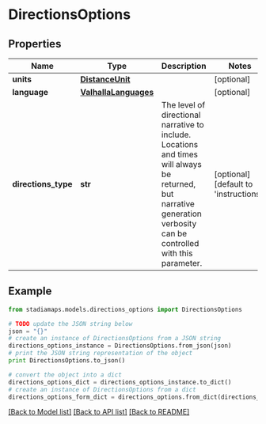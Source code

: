 # DirectionsOptions


## Properties
Name | Type | Description | Notes
------------ | ------------- | ------------- | -------------
**units** | [**DistanceUnit**](DistanceUnit.md) |  | [optional] 
**language** | [**ValhallaLanguages**](ValhallaLanguages.md) |  | [optional] 
**directions_type** | **str** | The level of directional narrative to include. Locations and times will always be returned, but narrative generation verbosity can be controlled with this parameter. | [optional] [default to 'instructions']

## Example

```python
from stadiamaps.models.directions_options import DirectionsOptions

# TODO update the JSON string below
json = "{}"
# create an instance of DirectionsOptions from a JSON string
directions_options_instance = DirectionsOptions.from_json(json)
# print the JSON string representation of the object
print DirectionsOptions.to_json()

# convert the object into a dict
directions_options_dict = directions_options_instance.to_dict()
# create an instance of DirectionsOptions from a dict
directions_options_form_dict = directions_options.from_dict(directions_options_dict)
```
[[Back to Model list]](../README.md#documentation-for-models) [[Back to API list]](../README.md#documentation-for-api-endpoints) [[Back to README]](../README.md)


